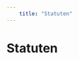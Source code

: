 ```yaml
---
    title: "Statuten"
---
```


# Statuten

<two-column 
    title="I." 
    value='Name, Sitz und Zweck'
    :small='true'
    :is-head='true'>
</two-column>
<two-column
    title="Art. 1"
    value="Der Heimverein organisiert sich als Verein mit Statuten nach Art. 60 ff ZGB."
    :small='true'>
</two-column>
<two-column
    title="Art. 2"
    value='Unter dem Namen "Heimverein Pfadi Hochwacht Baden", besteht ein Verein mit Sitz in Baden.'
    :small='true'>
</two-column>
<two-column
    title="Art. 3"
    value="Zweck des Vereins ist der Unterhalt, Die Verwaltung, die Vermietung sowie die Werterhaltung des alten Pfadiheimes auf dem Rütibuck. Das alte Pfadiheim soll in erster Priorität Jugendorganisationen, Schulen und Privaten für Wochen- und Wochenendlager sowie weitere Anlässe zu günstigen Konditionen zur Verfügung gestellt werden."
    :sections="['Der Verein orientiert sich in seiner Zweckverfolgung an den Zielen der Pfadfinderabteilung Hochwacht Baden.']"
    :small='true'>
</two-column>

<two-column 
    title="II." 
    value='Mitgliedschaft'
    :small='true'
    :is-head='true'>
</two-column>
<two-column
    title="Art. 4"
    value="Aktivmitgliedschaft"
    :sections="['Mitglieder können volljährige natürliche Personen und juristische Personen werden, die gewillt sind, mit ihrem Beitritt den Zweck des Heimvereins zu fördern. Die Mitgliedschaft wird erworben durch Bezahlung des Mitgliederbeitrages. Der Mitgliederbeitrag beträgt bei Inkrafttreten dieser Statuten Fr. 30.- für Einzelpersonen bzw. Fr. 50.- für Ehepaare und juristische Personen.']"
    :small='true'>
</two-column>
<two-column
    title="Art. 5"
    value='Ehrenmitgliedschaft'
    :sections="['Auf Antrag des Vorstandes kann die Generalversammlung Personen, die sich um das Pfadiheim Rütibuck besonders verdient gemacht haben, oder die den Heimverein regelmässig unterstützen, die Ehrenmitgliedschaft zuerkennen.']"
    :small='true'>
</two-column>
<two-column
    title="Art. 6"
    value="Ende der Mitgliedschaft"
    :sections="['Die Mitgliedschaft erlischt durch Austritt, Ausschluss oder Tod. Die schriftliche Austrittserklärung muss dem Vorstand zugestellt werden. Ein Austritt während des Jahres entbindet nicht von der Beitragspflicht für das laufende Jahr. Der Ausschluss eines Mitgliedes erfolgt durch Beschluss der Generalversammlung auf Antrag des Vorstandes.',
    'Ausscheidende Mitglieder haben keinerlei Anspruch auf das Vereinsvermögen.']"
    :small='true'>
</two-column>

<two-column 
    title="III." 
    value='Finanzen'
    :small='true'
    :is-head='true'>
</two-column>
<two-column
    title="Art. 7"
    value="Die finanziellen Mittel, welche der Verein benötigt, werden aufgebracht durch:"
    :sections="['a) Mitgliederbeiträge\n b) Vermietung des Heimes\n c) Freiwillige Zuwendungen jeglicher Art\n d) Allfällige Unterstützung seitens der Behörden',
                'Das Vereinsjahr fällt mit dem Kalenderjahr zusammen.',
                'Für die Verbindlichkeiten des Vereins haftet ausschliesslich das Vereinsvermögen.',
                'Allfällige Überschüsse, welche nicht zur Reservenbildung benötigt werden, sind an die Pfadfinderabteilung Hochwacht auszuschütten.']"
    :small='true'>
</two-column>

<two-column 
    title="IV." 
    value='Organisation des Heimvereins / Organe'
    :small='true'
    :is-head='true'>
</two-column>
<two-column
    title="Art. 8"
    value="Organe"
    :sections="['Die Organe des Heimvereins sind',
                'a) Generalversammlung\n b) Vorstand\n c) Rechnungsrevisoren']"
    :small='true'>
</two-column>
<two-column
    title="Art. 9"
    value="Die Generalversammlung bildet das oberste Organ des Vereins. Sie findet alljährlich in der ersten Jahreshälfte statt und wird vom Vorstand mindestens 14 Tage im voraus einberufen."
    :sections="['Eine ausserordentliche Generalversammlung kann vom Vorstand einberufen werden, wenn es dieser als nötig erachtet, oder wenn ein Fünftel der Mitglieder die Einberufung schriftlich und unter Angabe der Gründe verlangt.',
    'Die Generalversammlung wählt und fällt ihre Beschlüsse in offener oder geheimer Abstimmung mit dem absoluten Mehr aller anwesenden Mitglieder.',
    'Der Generalversammlung stehen folgende Befugnisse und Obliegenheiten zu:',
    'a) Wahl des Vorstandes und dessen Präsident/in\n b) Wahl der Rechnungsrevisoren\n c) Genehmigung des Jahresberichts und der Jahresrechnung\n d) Genehmigung des Budgets und Festsetzung des Jahresbeitrages\n e) Änderung der Vereinsstatuten f)  Diskussion, Beratung und Entscheidung aller vereinsrelevanten Fragen, die der Generalversammlung vom Vorstand unterbreitet werden\n g) Ausschluss eines Mitgliedes auf Antrag des Vorstandes\n h) Auflösung des Vereins',]"
    :small='true'>
</two-column>
<two-column
    title="Art. 10"
    value="Der Vorstand setzt sich zusammen aus"
    :sections="['3-5 Mitgliedern des Heimvereins\n 1 Delegierten der Abteilung Hochwacht Baden\n 1 Mitglied des APV\n Abteilungsleiter der Pfadi Hochwacht Baden von Amtes wegen',
    'Der Abteilungsleiter der Pfadi Hochwacht Baden verfügt innerhalb des Vorstandes über ein Vetorecht. Eine 2/3-Mehrheit aller Vorstandsstimmen bricht dieses Vetorecht.',
    'Der Präsident des Vorstandes wird durch die Generalversammlung im Wahlverfahren bestimmt. Im Übrigen konstituiert sich der Vorstand selber. Die Amtsdauer des Präsidenten und der Vorstandsmitglieder beträgt drei Jahre. Eine Wiederwahl nach abgelaufener Amtszeit ist möglich.',
    'Der Vorstand ist das Geschäftsführende Organ des Vereins. Er ist für die Erfüllung aller Geschäfte zuständig, die nicht ausdrücklich anderen Organen übertragen sind. Im Besonderen stehen ihm folgende Befugnisse zu:',
    'a) Einberufung der Generalversammlung; Vorbereitung der zu behandelnden Geschäfte und Antragstellung\n b) Erstellung eines Reglements über die Heimbenützung\n c) Erstellung eines jährlichen Budgets inkl. der darin enthaltenen Miettarife\n d) Der Vorstand kann ohne besondere Genehmigung Ausgaben pro Jahr bis zum Totalbetrag von Fr. 2000.- beschliessen\n e) Der Vorstand verfügt über ein Vetorecht bezüglich allfälliger Statutenänderungen']"
    :small="true">
</two-column>
